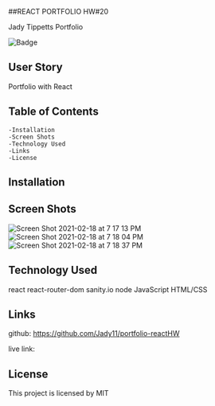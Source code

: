 ##REACT PORTFOLIO HW#20

Jady Tippetts Portfolio

![Badge](https://img.shields.io/static/v1?label=License&message=MIT&color=9cf)


## User Story
Portfolio with React

## Table of Contents
    -Installation
    -Screen Shots
    -Technology Used
    -Links
    -License

## Installation
  

## Screen Shots
![Screen Shot 2021-02-18 at 7 17 13 PM](https://user-images.githubusercontent.com/70386025/108448066-46f55280-721e-11eb-8015-258bbf34fb15.png)
![Screen Shot 2021-02-18 at 7 18 04 PM](https://user-images.githubusercontent.com/70386025/108448099-57a5c880-721e-11eb-9044-2c836aacd69c.png)
![Screen Shot 2021-02-18 at 7 18 37 PM](https://user-images.githubusercontent.com/70386025/108448132-668c7b00-721e-11eb-9887-ca182d6bbd6f.png)

## Technology Used
react
react-router-dom
sanity.io
node
JavaScript
HTML/CSS



## Links
github:
https://github.com/Jady11/portfolio-reactHW

live link:




## License 

This project is licensed by MIT
